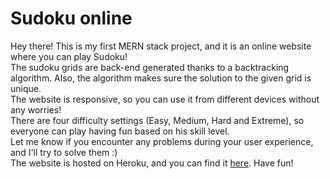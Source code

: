 # Sudoku online
Hey there! This is my first MERN stack project, and it is an online website where you can play Sudoku! <br/>
The sudoku grids are back-end generated thanks to a backtracking algorithm. Also, the algorithm makes sure the solution to the given grid is unique. <br/>
The website is responsive, so you can use it from different devices without any worries! <br/>
There are four difficulty settings (Easy, Medium, Hard and Extreme), so everyone can play having fun based on his skill level. <br/>
Let me know if you encounter any problems during your user experience, and I'll try to solve them :) <br/>
The website is hosted on Heroku, and you can find it [here](https://sudoku-game-online.herokuapp.com/). Have fun!

